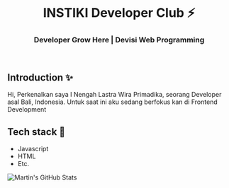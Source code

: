 <div align="center">
  <h1>INSTIKI Developer Club ⚡</h1>
  <h3>Developer Grow Here | Devisi Web Programming</h3>
</div>

<br>

## Introduction ✨

 Hi, Perkenalkan saya I Nengah Lastra Wira Primadika, seorang Developer asal Bali, Indonesia.
Untuk saat ini aku sedang berfokus kan di Frontend Development

## Tech stack 🚀

- Javascript
- HTML
- Etc.

<img align="center" src="https://github-readme-stats.vercel.app/api?username=PrimaDika&show_icons=true&line_height=27&count_private=true&title_color=ffffff&text_color=c9cacc&icon_color=2bbc8a&bg_color=1d1f21" alt="Martin's GitHub Stats" />

